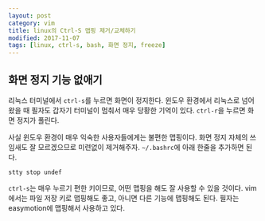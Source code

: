 ```yaml
---
layout: post
category: vim
title: linux의 Ctrl-S 맵핑 제거/교체하기
modified: 2017-11-07
tags: [linux, ctrl-s, bash, 화면 정지, freeze]
---
```


## 화면 정지 기능 없애기

리눅스 터미널에서 ```ctrl-s```를 누르면 화면이 정지한다. 윈도우 환경에서 리눅스로 넘어 왔을 때 필자도 갑자기 터미널이 멈춰서 매우 당황한 기억이 있다. ```ctrl-r```을 누르면 화면 정지가 풀린다.

사실 윈도우 환경이 매우 익숙한 사용자들에게는 불편한 맵핑이다. 화면 정지 자체의 쓰임새도 잘 모르겠으므로 미련없이 제거해주자. ```~/.bashrc```에 아래 한줄을 추가하면 된다.

```
stty stop undef
```

```ctrl-s```는 매우 누르기 편한 키이므로, 어떤 맵핑을 해도 잘 사용할 수 있을 것이다. vim에서는 파일 저장 키로 맵핑해도 좋고, 아니면 다른 기능에 맵핑해도 된다. 필자는 easymotion에 맵핑해서 사용하고 있다.